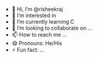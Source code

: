 - 👋 Hi, I’m @risheekraj
- 👀 I’m interested in 
- 🌱 I’m currently learning C
- 💞️ I’m looking to collaborate on ...
- 📫 How to reach me ...
- 😄 Pronouns: He/His
- ⚡ Fun fact: ...

<!---
risheekraj/risheekraj is a ✨ special ✨ repository because its `README.md` (this file) appears on your GitHub profile.
You can click the Preview link to take a look at your changes.
--->
